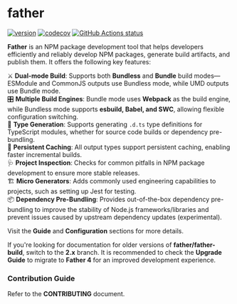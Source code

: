 # father

[![version](https://badgen.net/npm/v/father)](https://www.npmjs.com/package/father) [![codecov](https://codecov.io/gh/umijs/father/branch/master/graph/badge.svg)](https://codecov.io/gh/umijs/father) [![GitHub Actions status](https://github.com/umijs/father/workflows/CI/badge.svg)](https://github.com/umijs/father)

**Father** is an NPM package development tool that helps developers efficiently and reliably develop NPM packages, generate build artifacts, and publish them. It offers the following key features:  

⚔️ **Dual-mode Build**: Supports both **Bundless** and **Bundle** build modes—ESModule and CommonJS outputs use Bundless mode, while UMD outputs use Bundle mode.  
🎛 **Multiple Build Engines**: Bundle mode uses **Webpack** as the build engine, while Bundless mode supports **esbuild, Babel, and SWC**, allowing flexible configuration switching.  
🔖 **Type Generation**: Supports generating `.d.ts` type definitions for TypeScript modules, whether for source code builds or dependency pre-bundling.  
🚀 **Persistent Caching**: All output types support persistent caching, enabling faster incremental builds.  
🩺 **Project Inspection**: Checks for common pitfalls in NPM package development to ensure more stable releases.  
🏗 **Micro Generators**: Adds commonly used engineering capabilities to projects, such as setting up Jest for testing.  
📦 **Dependency Pre-Bundling**: Provides out-of-the-box dependency pre-bundling to improve the stability of Node.js frameworks/libraries and prevent issues caused by upstream dependency updates (experimental).  

Visit the **Guide** and **Configuration** sections for more details.  

If you're looking for documentation for older versions of **father/father-build**, switch to the **2.x** branch. It is recommended to check the **Upgrade Guide** to migrate to **Father 4** for an improved development experience.  

### Contribution Guide  
Refer to the **CONTRIBUTING** document.
